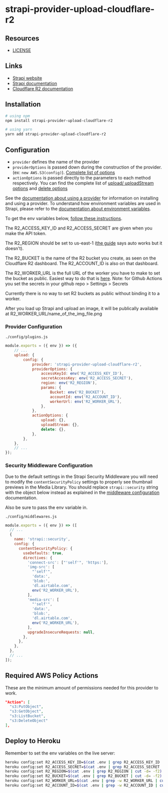 # strapi-provider-upload-cloudflare-r2

## Resources

- [LICENSE](LICENSE)

## Links

- [Strapi website](https://strapi.io/)
- [Strapi documentation](https://docs.strapi.io)
- [Cloudflare R2 documentation](https://developers.cloudflare.com/r2/)

## Installation

```bash
# using npm
npm install strapi-provider-upload-cloudflare-r2
```
```bash
# using yarn
yarn add strapi-provider-upload-cloudflare-r2
```

## Configuration

- `provider` defines the name of the provider
- `providerOptions` is passed down during the construction of the provider. (ex: `new AWS.S3(config)`). [Complete list of options](https://docs.aws.amazon.com/AWSJavaScriptSDK/latest/AWS/S3.html#constructor-property)
- `actionOptions` is passed directly to the parameters to each method respectively. You can find the complete list of [upload/ uploadStream options](https://docs.aws.amazon.com/AWSJavaScriptSDK/latest/AWS/S3.html#upload-property) and [delete options](https://docs.aws.amazon.com/AWSJavaScriptSDK/latest/AWS/S3.html#deleteObject-property)

See the [documentation about using a provider](https://docs.strapi.io/developer-docs/latest/plugins/upload.html#using-a-provider) for information on installing and using a provider. To understand how environment variables are used in Strapi, please refer to the [documentation about environment variables](https://docs.strapi.io/developer-docs/latest/setup-deployment-guides/configurations/optional/environment.html#environment-variables).

To get the env variables below, [follow these instructions](https://developers.cloudflare.com/r2/platform/s3-compatibility/tokens/).

The R2_ACCESS_KEY_ID and R2_ACCESS_SECRET are given when you make the API token.

The R2_REGION should be set to us-east-1 ([the guide](https://developers.cloudflare.com/r2/platform/s3-compatibility/api/) says auto works but it doesn't).

The R2_BUCKET is the name of the R2 bucket you create, as seen on the Cloudflare R2 dashboard. The R2_ACCOUNT_ID is also on that dashboard. 

The R2_WORKER_URL is the full URL of the worker you have to make to set the bucket as public. Easiest way to do that is [here](https://github.com/kotx/render). Note: for Github Actions you set the secrets in your github repo > Settings > Secrets

Currently there is no way to set R2 buckets as public without binding it to a worker.

After you load up Strapi and upload an image, it will be publically available at R2_WORKER_URL/name_of_the_img_file.png

### Provider Configuration

`./config/plugins.js`

```js
module.exports = ({ env }) => ({
    // ...
    upload: {
        config: {
            provider: 'strapi-provider-upload-cloudflare-r2',
            providerOptions: {
                accessKeyId: env('R2_ACCESS_KEY_ID'),
                secretAccessKey: env('R2_ACCESS_SECRET'),
                region: env('R2_REGION'),
                params: {
                    Bucket: env('R2_BUCKET'),
                    accountId: env('R2_ACCOUNT_ID'),
                    workerUrl: env('R2_WORKER_URL'),
                },
            },
            actionOptions: {
                upload: {},
                uploadStream: {},
                delete: {},
            },
        },
    },
    // ...
});
```

### Security Middleware Configuration

Due to the default settings in the Strapi Security Middleware you will need to modify the `contentSecurityPolicy` settings to properly see thumbnail previews in the Media Library. You should replace `strapi::security` string with the object below instead as explained in the [middleware configuration](https://docs.strapi.io/developer-docs/latest/setup-deployment-guides/configurations/required/middlewares.html#loading-order) documentation.

Also be sure to pass the env variable in.

`./config/middlewares.js`

```js
module.exports = ({ env }) => ([
  // ...
  {
    name: 'strapi::security',
    config: {
      contentSecurityPolicy: {
        useDefaults: true,
        directives: {
          'connect-src': ["'self'", 'https:'],
          'img-src': [
            "'self'",
            'data:',
            'blob:',
            'dl.airtable.com',
            env('R2_WORKER_URL'),
          ],
          'media-src': [
            "'self'",
            'data:',
            'blob:',
            'dl.airtable.com',
            env('R2_WORKER_URL'),
          ],
          upgradeInsecureRequests: null,
        },
      },
    },
  },
  // ...
]);
```


## Required AWS Policy Actions

These are the minimum amount of permissions needed for this provider to work.

```json
"Action": [
  "s3:PutObject",
  "s3:GetObject",
  "s3:ListBucket",
  "s3:DeleteObject"
],
```

## Deploy to Heroku

Remember to set the env variables on the live server:

```bash
heroku config:set R2_ACCESS_KEY_ID=$(cat .env | grep R2_ACCESS_KEY_ID | cut -d= -f2-)
heroku config:set R2_ACCESS_SECRET=$(cat .env | grep R2_ACCESS_SECRET | cut -d= -f2-)
heroku config:set R2_REGION=$(cat .env | grep R2_REGION | cut -d= -f2)
heroku config:set R2_BUCKET=$(cat .env | grep R2_BUCKET | cut -d= -f2)
heroku config:set R2_WORKER_URL=$(cat .env | grep -w R2_WORKER_URL | cut -d= -f2)
heroku config:set R2_ACCOUNT_ID=$(cat .env | grep -w R2_ACCOUNT_ID | cut -d= -f2)
```
